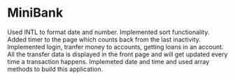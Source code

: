 # MiniBank

Used INTL to format date and number. Implemented sort functionality. Added timer to the page which counts back from the last inactivity. Implemented login, tranfer money to accounts, getting loans in an account. All the transfer data is displayed in the front page and will get updated every time a transaction happens. Implemeted date and time and used array methods to build this application.
